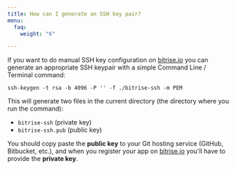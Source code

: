 ```yaml
---
title: How can I generate an SSH key pair?
menu:
  faq:
    weight: "6"

---
```

If you want to do manual SSH key configuration on [bitrise.io](https://www.bitrise.io)
you can generate an appropriate SSH keypair with a simple Command Line / Terminal command:

    ssh-keygen -t rsa -b 4096 -P '' -f ./bitrise-ssh -m PEM

This will generate two files in the current directory (the directory where
you run the command):

* `bitrise-ssh` (private key)
* `bitrise-ssh.pub` (public key)

You should copy paste the **public key** to your Git hosting service (GitHub, Bitbucket, etc.),
and when you register your app on [bitrise.io](https://www.bitrise.io)
you'll have to provide the **private key**.